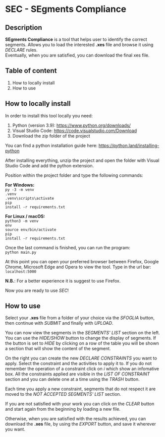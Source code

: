 # SEC - SEgments Compliance

 ## Description
**SEgments Compliance** is a tool that helps user to identify the correct segments.
Allows you to load the interested **.xes** file and browse it using *DECLARE* rules.  
Eventually, when you are satisfied, you can download the final xes file.

 ## Table of content
1. How to locally install
2. How to use

## How to locally install
In order to install this tool locally you need:
1. Python (version 3.9): https://www.python.org/downloads/ 
2. Visual Studio Code: https://code.visualstudio.com/Download
3. Download the zip folder of the project

You can find a python installation guide here: https://python.land/installing-python

After installing everything, unzip the project and open the folder with Visual Studio Code and add the python extension.

Position within the project folder and type the following commands:

**For Windows:**<br>
<code>py -3 -m venv .venv</code><br>
<code>.venv\scripts\activate</code><br>
<code>pip install -r requirements.txt</code><br>

**For Linux / macOS:**<br>
<code>python3 -m venv env</code><br>
<code>source env/bin/activate</code><br>
<code>pip install -r requirements.txt</code><br>

Once the last command is finished, you can run the program:<br>
<code>python main.py</code><br>

At this point you can open your preferred browser between Firefox, Google Chrome, Microsoft Edge and Opera to view the tool.
Type in the url bar:<br>
<code>localhost:5000</code><br>

**N.B.**: For a better experience it is suggest to use Firefox.

Now you are ready to use *SEC*!

## How to use
Select your **.xes** file from a folder of your choice via the *SFOGLIA* button, then continue with *SUBMIT* and finally 
with *UPLOAD*.

You can now view the segments in the *SEGMENTS' LIST* section on the left.  
You can use the *HIDE/SHOW* button to change the display of segments. If the button is set to *HIDE* by clicking on a row 
of the table you will be shown a section that will show the content of the segment.

On the right you can create the new *DECLARE CONSTRAINTS* you want to apply. 
Select the constraint and the activities to apply it to. If you do not remember the operation of a constraint click on 
*i* which show an infomative box.
All the constraints applied are visible in the *LIST OF CONSTRAINT* section and you can delete one at a time using 
the *TRASH* button.

Each time you apply a new constraint, segments that do not respect it are moved to the *NOT ACCEPTED 
SEGMENTS' LIST* section.  
  
If you are not satisfied with your work you can click on the *CLEAR* button and start again from the beginning by 
loading a new file.  
  
Otherwise, when you are satisfied with the results achieved, you can download the **.xes** file, by using the *EXPORT* button, 
and save it wherever you want.
